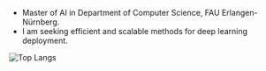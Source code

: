 - Master of AI in Department of Computer Science, FAU Erlangen-Nürnberg.
- I am seeking efficient and scalable methods for deep learning deployment.

 ![Top Langs](https://github-readme-stats.vercel.app/api/top-langs/?username=jc-su&hide=javascript,css,scss,html&theme=tokyonight)
